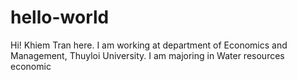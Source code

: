 # hello-world
Hi!
Khiem Tran here. I am working at department of Economics and Management, Thuyloi University. 
I am majoring in Water resources economic 

